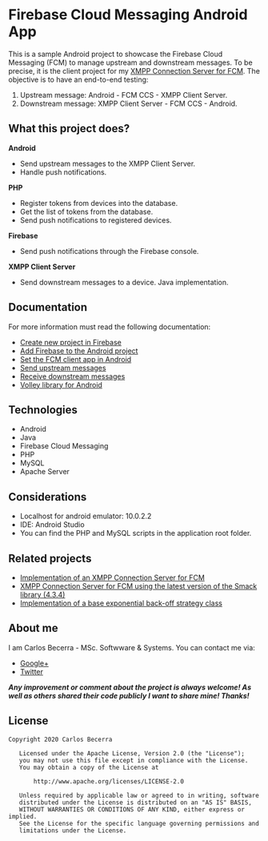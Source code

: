 # Firebase Cloud Messaging Android App

This is a sample Android project to showcase the Firebase Cloud Messaging (FCM) to manage upstream and downstream messages. To be precise, it is the client project for my [XMPP Connection Server for FCM](https://github.com/carlosCharz/fcmxmppserver). The objective is to have an end-to-end testing:

1.  Upstream message: Android - FCM CCS - XMPP Client Server.
2.  Downstream message: XMPP Client Server - FCM CCS - Android.

## What this project does?

**Android**

 * Send upstream messages to the XMPP Client Server.
 * Handle push notifications.


**PHP**

 * Register tokens from devices into the database.
 * Get the list of tokens from the database.
 * Send push notifications to registered devices.

**Firebase**

 * Send push notifications through the Firebase console.

**XMPP Client Server**

 * Send downstream messages to a device. Java implementation.


## Documentation
For more information must read the following documentation: 
 
* [Create new project in Firebase](https://console.firebase.google.com/)
* [Add Firebase to the Android project](https://firebase.google.com/docs/android/setup)
* [Set the FCM client app in Android](https://firebase.google.com/docs/cloud-messaging/android/client)
* [Send upstream messages](https://firebase.google.com/docs/cloud-messaging/android/upstream)
* [Receive downstream messages](https://firebase.google.com/docs/cloud-messaging/android/receive)
* [Volley library for Android](https://developer.android.com/training/volley/simple.html)


## Technologies
 * Android
 * Java
 * Firebase Cloud Messaging
 * PHP
 * MySQL
 * Apache Server


## Considerations
 * Localhost for android emulator: 10.0.2.2
 * IDE: Android Studio
 * You can find the PHP and MySQL scripts in the application root folder.


## Related projects
 * [Implementation of an XMPP Connection Server for FCM](https://github.com/carlosCharz/fcmxmppserver)
 * [XMPP Connection Server for FCM using the latest version of the Smack library (4.3.4)](https://github.com/carlosCharz/fcmxmppserverv2)
 * [Implementation of a base exponential back-off strategy class](https://github.com/carlosCharz/ExponentialBackOff)


## About me
I am Carlos Becerra - MSc. Softwware & Systems. You can contact me via:

* [Google+](https://plus.google.com/+CarlosBecerraRodr%C3%ADguez)
* [Twitter](https://twitter.com/CarlosBecerraRo)


_**Any improvement or comment about the project is always welcome! As well as others shared their code publicly I want to share mine! Thanks!**_

## License
```javas
Copyright 2020 Carlos Becerra

   Licensed under the Apache License, Version 2.0 (the "License");
   you may not use this file except in compliance with the License.
   You may obtain a copy of the License at

       http://www.apache.org/licenses/LICENSE-2.0

   Unless required by applicable law or agreed to in writing, software
   distributed under the License is distributed on an "AS IS" BASIS,
   WITHOUT WARRANTIES OR CONDITIONS OF ANY KIND, either express or implied.
   See the License for the specific language governing permissions and
   limitations under the License.
